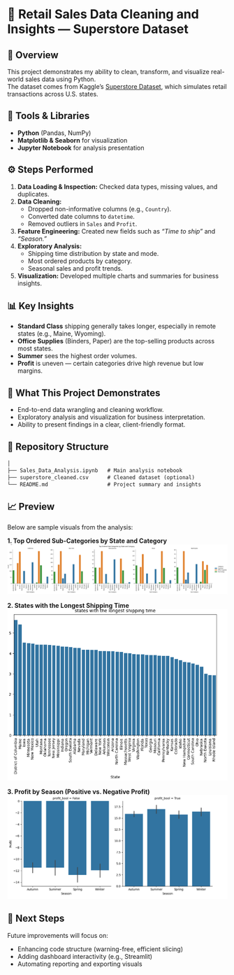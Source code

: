 # 🧮 Retail Sales Data Cleaning and Insights — Superstore Dataset

## 📄 Overview
This project demonstrates my ability to clean, transform, and visualize real-world sales data using Python.  
The dataset comes from Kaggle’s [Superstore Dataset](https://www.kaggle.com/datasets/vivek468/superstore-dataset-final), which simulates retail transactions across U.S. states.

## 🧰 Tools & Libraries
- **Python** (Pandas, NumPy)
- **Matplotlib & Seaborn** for visualization
- **Jupyter Notebook** for analysis presentation

## ⚙️ Steps Performed
1. **Data Loading & Inspection:** Checked data types, missing values, and duplicates.  
2. **Data Cleaning:**  
   - Dropped non-informative columns (e.g., `Country`).  
   - Converted date columns to `datetime`.  
   - Removed outliers in `Sales` and `Profit`.  
3. **Feature Engineering:** Created new fields such as *“Time to ship”* and *“Season.”*  
4. **Exploratory Analysis:**  
   - Shipping time distribution by state and mode.  
   - Most ordered products by category.  
   - Seasonal sales and profit trends.  
5. **Visualization:** Developed multiple charts and summaries for business insights.

## 📊 Key Insights
- **Standard Class** shipping generally takes longer, especially in remote states (e.g., Maine, Wyoming).  
- **Office Supplies** (Binders, Paper) are the top-selling products across most states.  
- **Summer** sees the highest order volumes.  
- **Profit** is uneven — certain categories drive high revenue but low margins.

## 🧠 What This Project Demonstrates
- End-to-end data wrangling and cleaning workflow.  
- Exploratory analysis and visualization for business interpretation.  
- Ability to present findings in a clear, client-friendly format.

## 📂 Repository Structure
```
│
├── Sales_Data_Analysis.ipynb   # Main analysis notebook
├── superstore_cleaned.csv      # Cleaned dataset (optional)
└── README.md                   # Project summary and insights
```

## 📈 Preview

Below are sample visuals from the analysis:

**1. Top Ordered Sub-Categories by State and Category**  
![Top Subcategories](https://github.com/Mo-Hommos/sales-data-analysis-superstore/blob/24d31e75f137a6e74f4c28c53f9e0f240ccf8b07/Screenshot%202025-10-31%20165329.png)

**2. States with the Longest Shipping Time**  
![Longest Shipping Time](https://github.com/Mo-Hommos/sales-data-analysis-superstore/blob/24d31e75f137a6e74f4c28c53f9e0f240ccf8b07/Screenshot%202025-10-31%20165352.png)

**3. Profit by Season (Positive vs. Negative Profit)**  
![Profit by Season](https://github.com/Mo-Hommos/sales-data-analysis-superstore/blob/24d31e75f137a6e74f4c28c53f9e0f240ccf8b07/Screenshot%202025-10-31%20165415.png)




## 🚀 Next Steps
Future improvements will focus on:
- Enhancing code structure (warning-free, efficient slicing)
- Adding dashboard interactivity (e.g., Streamlit)
- Automating reporting and exporting visuals

